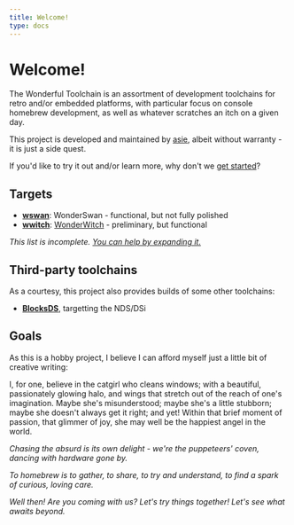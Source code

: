 ```yaml
---
title: Welcome!
type: docs
---
```


# Welcome!

The Wonderful Toolchain is an assortment of development toolchains for retro and/or embedded platforms, with particular focus on console homebrew development,
as well as whatever scratches an itch on a given day.

This project is developed and maintained by [asie](https://asie.pl/), albeit without warranty - it is just a side quest.

If you'd like to try it out and/or learn more, why don't we [get started](/docs/getting-started)?

## Targets

* **[wswan](/docs/target/wswan)**: WonderSwan - functional, but not fully polished
* **[wwitch](/docs/target/wswan#wonderwitch)**: [WonderWitch](http://wonderwitch.qute.co.jp/) - preliminary, but functional

*This list is incomplete. [You can help by expanding it.](https://github.com/WonderfulToolchain)*

## Third-party toolchains

As a courtesy, this project also provides builds of some other toolchains:

* **[BlocksDS](https://github.com/blocksds/sdk)**, targetting the NDS/DSi

## Goals

As this is a hobby project, I believe I can afford myself just a little bit of creative writing:

I, for one, believe in the catgirl who cleans windows; with a beautiful, passionately glowing halo,
and wings that stretch out of the reach of one's imagination. Maybe she's misunderstood; maybe she's
a little stubborn; maybe she doesn't always get it right; and yet! Within that brief
moment of passion, that glimmer of joy, she may well be the happiest angel in the world.

*Chasing the absurd is its own delight - we're the puppeteers' coven, dancing with hardware gone by.*

*To homebrew is to gather, to share, to try and understand, to find a spark of curious, loving care.*

*Well then! Are you coming with us? Let's try things together! Let's see what awaits beyond.*
